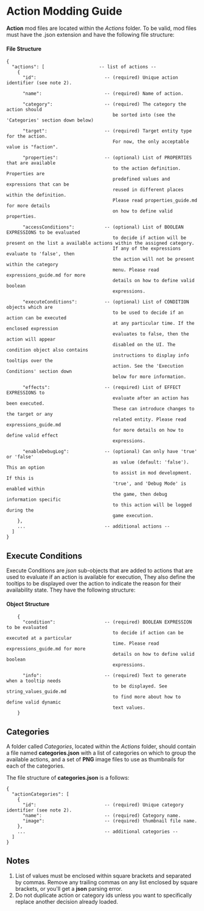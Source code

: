 # Action Modding Guide

**Action** mod files are located within the *Actions* folder.
To be valid, mod files must have the .json extension and have the following file structure:

#### File Structure

```
{
  "actions": [                    -- list of actions --
    {
      "id":                         -- (required) Unique action identifier (see note 2).

      "name":                       -- (required) Name of action.

      "category":                   -- (required) The category the action should
                                       be sorted into (see the 'Categories' section down below)

      "target":                     -- (required) Target entity type for the action.
                                       For now, the only acceptable value is "faction".

      "properties":                 -- (optional) List of PROPERTIES that are available
                                       to the action definition. Properties are
                                       predefined values and expressions that can be
                                       reused in different places within the definition.
                                       Please read properties_guide.md for more details
                                       on how to define valid properties.

      "accessConditions":           -- (optional) List of BOOLEAN EXPRESSIONS to be evaluated
                                       to decide if action will be present on the list a available actions within the assigned category.
                                       If any of the expressions evaluate to 'false', then
                                       the action will not be present within the category
                                       menu. Please read expressions_guide.md for more
                                       details on how to define valid boolean
                                       expressions.

      "executeConditions":          -- (optional) List of CONDITION objects which are
                                       to be used to decide if an action can be executed
                                       at any particular time. If the enclosed expression
                                       evaluates to false, then the action will appear
                                       disabled on the UI. The condition object also contains
                                       instructions to display info tooltips over the
                                       action. See the 'Execution Conditions' section down
                                       below for more information.

      "effects":                    -- (required) List of EFFECT EXPRESSIONS to
                                       evaluate after an action has been executed.
                                       These can introduce changes to the target or any
                                       related entity. Please read expressions_guide.md
                                       for more details on how to define valid effect
                                       expressions.

      "enableDebugLog":             -- (optional) Can only have 'true' or 'false'
                                       as value (default: 'false'). This an option
                                       to assist in mod development. If this is
                                       'true', and 'Debug Mode' is enabled within
                                       the game, then debug information specific
                                       to this action will be logged during the
                                       game execution.
    },
    ...                             -- additional actions --
  ]
}
```

## Execute Conditions

Execute Conditions are *json* sub-objects that are added to actions that are used to evaluate
if an action is available for execution, They also define the tooltips to be displayed over the action to indicate the reason for their availability state. They have the following structure:

#### Object Structure

```
    {
      "condition":                  -- (required) BOOLEAN EXPRESSION to be evaluated
                                       to decide if action can be executed at a particular
                                       time. Please read expressions_guide.md for more
                                       details on how to define valid boolean
                                       expressions.

      "info":                       -- (required) Text to generate when a tooltip needs
                                       to be displayed. See string_values_guide.md
                                       to find more about how to define valid dynamic
                                       text values.
    }
```

## Categories

A folder called *Categories*, located within the *Actions* folder, should
contain a file named **categories.json** with a list of categories on which to group
the available actions, and a set of **PNG** image files to use as thumbnails for each
of the categories.

The file structure of **categories.json** is a follows:

```
{
  "actionCategories": [
    {
      "id":                         -- (required) Unique category identifier (see note 2).
      "name":                       -- (required) Category name.
      "image":                      -- (required) thumbnail file name.
    },
    ...                             -- additional categories --
  ]
}
```

## Notes
1. List of values must be enclosed within square brackets and separated by commas.
   Remove any trailing commas on any list enclosed by square brackets, or you'll
   get a **json** parsing error.
2. Do not duplicate action or category ids unless you want to specifically replace
another decision already loaded.
